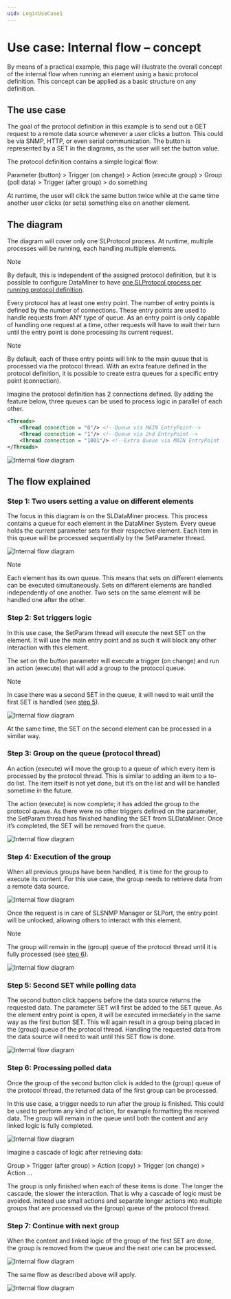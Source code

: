 ```yaml
---
uid: LogicUseCase1
---
```


# Use case: Internal flow – concept

By means of a practical example, this page will illustrate the overall concept of the internal flow when running an element using a basic protocol definition. This concept can be applied as a basic structure on any definition.

## The use case

The goal of the protocol definition in this example is to send out a GET request to a remote data source whenever a user clicks a button. This could be via SNMP, HTTP, or even serial communication. The button is represented by a SET in the diagrams, as the user will set the button value.

The protocol definition contains a simple logical flow:

Parameter (button) > Trigger (on change) > Action (execute group) > Group (poll data) > Trigger (after group) > do something

At runtime, the user will click the same button twice while at the same time another user clicks (or sets) something else on another element.

## The diagram

The diagram will cover only one SLProtocol process. At runtime, multiple processes will be running, each handling multiple elements.

> [!NOTE]
> By default, this is independent of the assigned protocol definition, but it is possible to configure DataMiner to have [one SLProtocol process per running protocol definition](xref:Configuration_of_DataMiner_processes#configuring-a-separate-slprotocol-process-for-every-protocol-used).

Every protocol has at least one entry point. The number of entry points is defined by the number of connections. These entry points are used to handle requests from ANY type of queue. As an entry point is only capable of handling one request at a time, other requests will have to wait their turn until the entry point is done processing its current request.

> [!NOTE]
> By default, each of these entry points will link to the main queue that is processed via the protocol thread. With an extra feature defined in the protocol definition, it is possible to create extra queues for a specific entry point (connection).

Imagine the protocol definition has 2 connections defined. By adding the feature below, three queues can be used to process logic in parallel of each other.

```xml
<Threads>
    <Thread connection = "0"/> <!--Queue via MAIN EntryPoint-->
    <Thread connection = "1"/> <!--Queue via 2nd EntryPoint-->
    <Thread connection = "1001"/> <!--Extra Queue via MAIN EntryPoint -->
</Threads>
```

![Internal flow diagram](~/develop/images/InternalFlow_Concept1.png)

## The flow explained

### Step 1: Two users setting a value on different elements

The focus in this diagram is on the SLDataMiner process. This process contains a queue for each element in the DataMiner System. Every queue holds the current parameter sets for their respective element. Each item in this queue will be processed sequentially by the SetParameter thread.

![Internal flow diagram](~/develop/images/InternalFlow_Concept2.png)

> [!NOTE]
> Each element has its own queue. This means that sets on different elements can be executed simultaneously. Sets on different elements are handled independently of one another. Two sets on the same element will be handled one after the other.

### Step 2: Set triggers logic

In this use case, the SetParam thread will execute the next SET on the element. It will use the main entry point and as such it will block any other interaction with this element.

The set on the button parameter will execute a trigger (on change) and run an action (execute) that will add a group to the protocol queue.

> [!NOTE]
> In case there was a second SET in the queue, it will need to wait until the first SET is handled (see [step 5](#step-5-second-set-while-polling-data)).

![Internal flow diagram](~/develop/images/InternalFlow_Concept3.png)

At the same time, the SET on the second element can be processed in a similar way.

### Step 3: Group on the queue (protocol thread)

An action (execute) will move the group to a queue of which every item is processed by the protocol thread. This is similar to adding an item to a to-do list. The item itself is not yet done, but it’s on the list and will be handled sometime in the future.

The action (execute) is now complete; it has added the group to the protocol queue. As there were no other triggers defined on the parameter, the SetParam thread has finished handling the SET from SLDataMiner. Once it’s completed, the SET will be removed from the queue.

![Internal flow diagram](~/develop/images/InternalFlow_Concept4.png)

### Step 4: Execution of the group

When all previous groups have been handled, it is time for the group to execute its content. For this use case, the group needs to retrieve data from a remote data source.

![Internal flow diagram](~/develop/images/InternalFlow_Concept5.png)

Once the request is in care of SLSNMP Manager or SLPort, the entry point will be unlocked, allowing others to interact with this element.

> [!NOTE]
> The group will remain in the (group) queue of the protocol thread until it is fully processed (see [step 6](#step-6-processing-polled-data)).
>
> ![Internal flow diagram](~/develop/images/InternalFlow_Concept6.png)

### Step 5: Second SET while polling data

The second button click happens before the data source returns the requested data. The parameter SET will first be added to the SET queue. As the element entry point is open, it will be executed immediately in the same way as the first button SET. This will again result in a group being placed in the (group) queue of the protocol thread. Handling the requested data from the data source will need to wait until this SET flow is done.

![Internal flow diagram](~/develop/images/InternalFlow_Concept7.png)

### Step 6: Processing polled data

Once the group of the second button click is added to the (group) queue of the protocol thread, the returned data of the first group can be processed. 

In this use case, a trigger needs to run after the group is finished. This could be used to perform any kind of action, for example formatting the received data. The group will remain in the queue until both the content and any linked logic is fully completed.

![Internal flow diagram](~/develop/images/InternalFlow_Concept8.png)

Imagine a cascade of logic after retrieving data:

Group > Trigger (after group) > Action (copy) > Trigger (on change) > Action ...

The group is only finished when each of these items is done. The longer the cascade, the slower the interaction. That is why a cascade of logic must be avoided. Instead use small actions and separate longer actions into multiple groups that are processed via the (group) queue of the protocol thread.

### Step 7: Continue with next group

When the content and linked logic of the group of the first SET are done, the group is removed from the queue and the next one can be processed.

![Internal flow diagram](~/develop/images/InternalFlow_Concept9.png)

The same flow as described above will apply.

![Internal flow diagram](~/develop/images/InternalFlow_Concept10.png)
